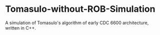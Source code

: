 # Tomasulo-without-ROB-Simulation
A simulation of Tomasulo's algorithm of early CDC 6600 architecture, written in C++.
